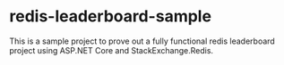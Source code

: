 # redis-leaderboard-sample

This is a sample project to prove out a fully functional redis leaderboard project using ASP.NET Core and StackExchange.Redis.
